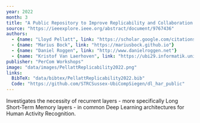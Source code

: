 ```yaml
---
year: 2022
month: 3
title: "A Public Repository to Improve Replicability and Collaboration in Deep Learning for HAR"
source: "https://ieeexplore.ieee.org/abstract/document/9767436"
authors:
  - {name: "Lloyd Pellatt", link: "https://scholar.google.com/citations?user=PvkNyj0AAAAJ&hl=en"}
  - {name: "Marius Bock", link: "https://mariusbock.github.io"}
  - {name: "Daniel Roggen", link: "http://www.danielroggen.net"}
  - {name: "Kristof Van Laerhoven", link: "https://ubi29.informatik.uni-siegen.de/usi/team_kvl.html"}
publisher: "PerCom Workshops"
image: "data/images/PellattReplicability2022.png"
links:
  BibTeX: "data/bibtex/PellattReplicability2022.bib"
  Code: "https://github.com/STRCSussex-UbiCompSiegen/dl_har_public"
---
```

Investigates the necessity of recurrent layers - more specifically Long Short-Term Memory layers - in common Deep Learning architectures for Human Activity Recognition.